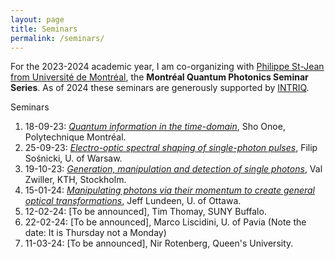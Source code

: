 ```yaml
---
layout: page
title: Seminars 
permalink: /seminars/
---
```



For the 2023-2024 academic year, I am co-organizing with [Philippe St-Jean from Université de Montréal](https://psjlab.ca/), the **Montréal Quantum Photonics Seminar Series**. As of 2024 these seminars are generously supported by [INTRIQ](https://www.intriq.org/).

Seminars

1. 18-09-23: [*Quantum information in the time-domain*](seminars/00.md),  Sho Onoe, Polytechnique Montréal.
2. 25-09-23: [*Electro-optic spectral shaping of single-photon pulses*](seminars/01.md), Filip Sośnicki, U. of Warsaw.
3. 19-10-23: [*Generation, manipulation and detection of single photons*](seminars/02.md), Val Zwiller, KTH, Stockholm.
4. 15-01-24: [*Manipulating photons via their momentum to create general optical transformations*](seminars/03.md), Jeff Lundeen, U. of Ottawa.
4. 12-02-24: [To be announced], Tim Thomay, SUNY Buffalo.
5. 22-02-24: [To be announced], Marco Liscidini, U. of Pavia (Note the date: It is Thursday not a Monday)
6. 11-03-24: [To be announced], Nir Rotenberg, Queen's University.





